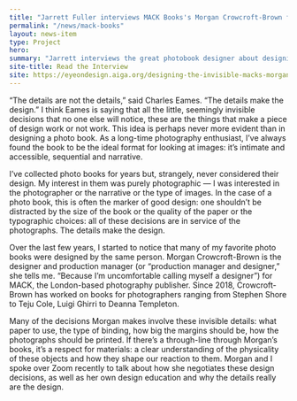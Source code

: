 ```yaml
---
title: "Jarrett Fuller interviews MACK Books's Morgan Crowcroft-Brown for Eye on Design"
permalink: "/news/mack-books"
layout: news-item
type: Project
hero:
summary: "Jarrett interviews the great photobook designer about designing the invisible."
site-title: Read the Interview
site: https://eyeondesign.aiga.org/designing-the-invisible-macks-morgan-crowcroft-brown-on-the-understated-art-of-the-photo-book/
---
```

“The details are not the details,” said Charles Eames. “The details make the design.” I think Eames is saying that all the little, seemingly invisible decisions that no one else will notice, these are the things that make a piece of design work or not work. This idea is perhaps never more evident than in designing a photo book. As a long-time photography enthusiast, I’ve always found the book to be the ideal format for looking at images: it’s intimate and accessible, sequential and narrative.

I’ve collected photo books for years but, strangely, never considered their design. My interest in them was purely photographic — I was interested in the photographer or the narrative or the type of images. In the case of a photo book, this is often the marker of good design: one shouldn’t be distracted by the size of the book or the quality of the paper or the typographic choices: all of these decisions are in service of the photographs. The details make the design.

Over the last few years, I started to notice that many of my favorite photo books were designed by the same person. Morgan Crowcroft-Brown is the designer and production manager (or “production manager and designer,” she tells me. “Because I’m uncomfortable calling myself a designer”) for MACK, the London-based photography publisher. Since 2018, Crowcroft-Brown has worked on books for photographers ranging from Stephen Shore to Teju Cole, Luigi Ghirri to Deanna Templeton.

Many of the decisions Morgan makes involve these invisible details: what paper to use, the type of binding, how big the margins should be, how the photographs should be printed. If there’s a through-line through Morgan’s books, it’s a respect for materials: a clear understanding of the physicality of these objects and how they shape our reaction to them. Morgan and I spoke over Zoom recently to talk about how she negotiates these design decisions, as well as her own design education and why the details really are the design.


